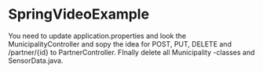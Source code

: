 # SpringVideoExample

You need to update application.properties and look the MunicipalityController and sopy the idea for POST, PUT, DELETE and /partner/{id} to PartnerController. FInally delete all Municipality -classes and SensorData.java.
